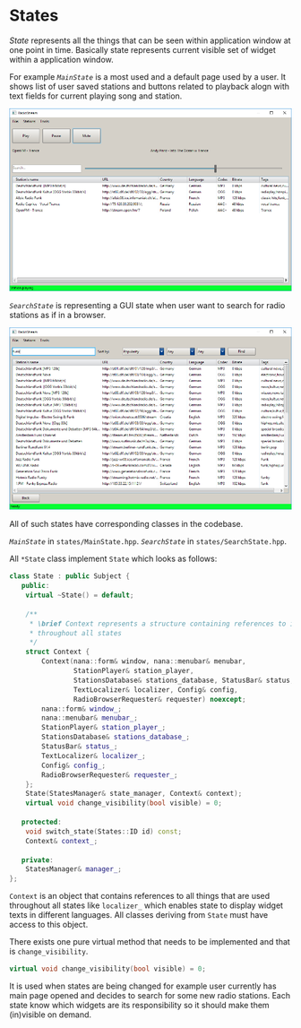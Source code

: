 # States

*State* represents all the things that can be seen within
application window at one point in time. Basically state
represents current visible set of widget within a application
window. 

For example *`MainState`* is a most used and a default page
used by a user. It shows list of user saved stations and
buttons related to playback alogn with text fields for current
playing song and station.

![MainState](../static/play_page.png)

*`SearchState`* is representing a GUI state when user want to
search for radio stations as if in a browser.

![MainState](../static/search_page.png)

All of such states have corresponding classes in the codebase.

*`MainState`* in `states/MainState.hpp`.
*`SearchState`* in `states/SearchState.hpp`.

All `*State` class implement `State` which looks as follows:    
```c++
class State : public Subject {
   public:
    virtual ~State() = default;

    /**
     * \brief Context represents a structure containing references to items use
     * throughout all states
     */
    struct Context {
        Context(nana::form& window, nana::menubar& menubar,
                StationPlayer& station_player,
                StationsDatabase& stations_database, StatusBar& status,
                TextLocalizer& localizer, Config& config,
                RadioBrowserRequester& requester) noexcept;
        nana::form& window_;
        nana::menubar& menubar_;
        StationPlayer& station_player_;
        StationsDatabase& stations_database_;
        StatusBar& status_;
        TextLocalizer& localizer_;
        Config& config_;
        RadioBrowserRequester& requester_;
    };
    State(StatesManager& state_manager, Context& context);
    virtual void change_visibility(bool visible) = 0;

   protected:
    void switch_state(States::ID id) const;
    Context& context_;

   private:
    StatesManager& manager_;
};
```

`Context` is an object that contains references to all things
that are used throughout all states like `localizer_` which
enables state to display widget texts in different languages.
All classes deriving from `State` must have access to this
object.

There exists one pure virtual method that needs to be
implemented and that is `change_visibility`.

```c++
virtual void change_visibility(bool visible) = 0;
```

It is used when states are being changed for example user
currently has main page opened and decides to search for some
new radio stations. Each state know which widgets are
its responsibility so it should make them (in)visible on
demand.